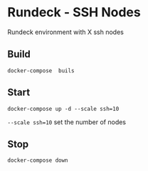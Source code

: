 # Rundeck - SSH Nodes

Rundeck environment with X ssh nodes

## Build

```
docker-compose  buils
```

## Start


```
docker-compose up -d --scale ssh=10
```
`--scale ssh=10` set the number of nodes

## Stop


```
docker-compose down
```